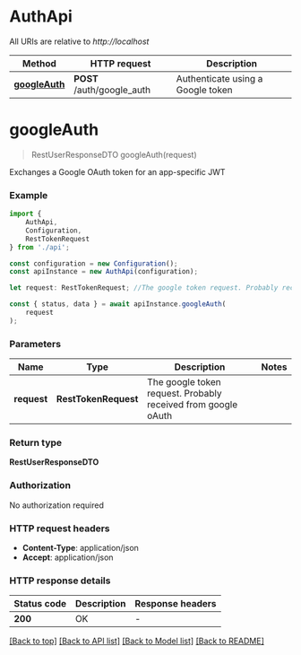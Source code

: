 # AuthApi

All URIs are relative to *http://localhost*

|Method | HTTP request | Description|
|------------- | ------------- | -------------|
|[**googleAuth**](#googleauth) | **POST** /auth/google_auth | Authenticate using a Google token|

# **googleAuth**
> RestUserResponseDTO googleAuth(request)

Exchanges a Google OAuth token for an app-specific JWT

### Example

```typescript
import {
    AuthApi,
    Configuration,
    RestTokenRequest
} from './api';

const configuration = new Configuration();
const apiInstance = new AuthApi(configuration);

let request: RestTokenRequest; //The google token request. Probably received from google oAuth

const { status, data } = await apiInstance.googleAuth(
    request
);
```

### Parameters

|Name | Type | Description  | Notes|
|------------- | ------------- | ------------- | -------------|
| **request** | **RestTokenRequest**| The google token request. Probably received from google oAuth | |


### Return type

**RestUserResponseDTO**

### Authorization

No authorization required

### HTTP request headers

 - **Content-Type**: application/json
 - **Accept**: application/json


### HTTP response details
| Status code | Description | Response headers |
|-------------|-------------|------------------|
|**200** | OK |  -  |

[[Back to top]](#) [[Back to API list]](../README.md#documentation-for-api-endpoints) [[Back to Model list]](../README.md#documentation-for-models) [[Back to README]](../README.md)

